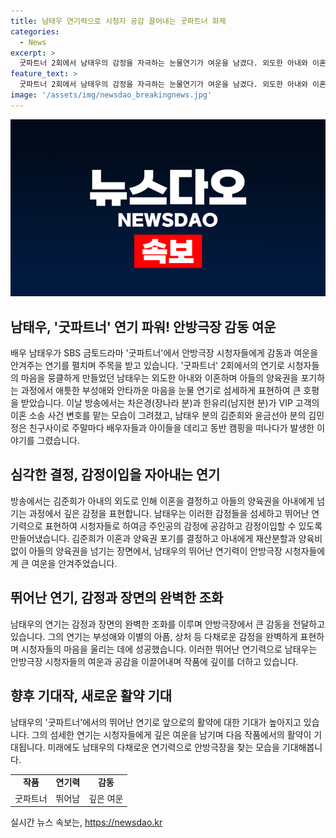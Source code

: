 ```yaml
---
title: 남태우 연기력으로 시청자 공감 끌어내는 굿파트너 화제
categories:
  - News
excerpt: >
  굿파트너 2회에서 남태우의 감정을 자극하는 눈물연기가 여운을 남겼다. 외도한 아내와 이혼하며 아들의 양육권을 포기하는 과정에서 그가 애틋한 부성애를 표현했다. 또한, 차은경과 한유리가 VIP 고객의 이혼 소송 사건 변호를 맡는 모습 등이 방영되며 남태우의 감정을 자극했다. 이러한 섬세한 연기로 시청자들의 눈물을 자극했고, 앞으로의 활약에 대한 기대를 모으고 있다.
feature_text: >
  굿파트너 2회에서 남태우의 감정을 자극하는 눈물연기가 여운을 남겼다. 외도한 아내와 이혼하며 아들의 양육권을 포기하는 과정에서 그가 애틋한 부성애를 표현했다. 또한, 차은경과 한유리가 VIP 고객의 이혼 소송 사건 변호를 맡는 모습 등이 방영되며 남태우의 감정을 자극했다. 이러한 섬세한 연기로 시청자들의 눈물을 자극했고, 앞으로의 활약에 대한 기대를 모으고 있다.
image: '/assets/img/newsdao_breakingnews.jpg'
---
```


<p><img src="/assets/img/newsdao_breakingnews.jpg" alt="cryptoinkorea 속보" /></p>

<h2 data-ke-size="size26">남태우, '굿파트너' 연기 파워! 안방극장 감동 여운</h2>

<p data-ke-size="size16">배우 남태우가 SBS 금토드라마 '굿파트너'에서 안방극장 시청자들에게 감동과 여운을 안겨주는 연기를 펼치며 주목을 받고 있습니다. '굿파트너' 2회에서의 연기로 시청자들의 마음을 뭉클하게 만들었던 남태우는 외도한 아내와 이혼하며 아들의 양육권을 포기하는 과정에서 애틋한 부성애와 안타까운 마음을 눈물 연기로 섬세하게 표현하여 큰 호평을 받았습니다. 이날 방송에서는 차은경(장나라 분)과 한유리(남지현 분)가 VIP 고객의 이혼 소송 사건 변호를 맡는 모습이 그려졌고, 남태우 분의 김준희와 윤금선아 분의 김민정은 친구사이로 주말마다 배우자들과 아이들을 데리고 동반 캠핑을 떠나다가 발생한 이야기를 그렸습니다. </p>

<h2 data-ke-size="size24">심각한 결정, 감정이입을 자아내는 연기</h2>

<p data-ke-size="size16">방송에서는 김준희가 아내의 외도로 인해 이혼을 결정하고 아들의 양육권을 아내에게 넘기는 과정에서 깊은 감정을 표현합니다. 남태우는 이러한 감정들을 섬세하고 뛰어난 연기력으로 표현하여 시청자들로 하여금 주인공의 감정에 공감하고 감정이입할 수 있도록 만들어냈습니다. 김준희가 이혼과 양육권 포기를 결정하고 아내에게 재산분할과 양육비 없이 아들의 양육권을 넘기는 장면에서, 남태우의 뛰어난 연기력이 안방극장 시청자들에게 큰 여운을 안겨주었습니다.</p>

<h2 data-ke-size="size24">뛰어난 연기, 감정과 장면의 완벽한 조화</h2>

<p data-ke-size="size16">남태우의 연기는 감정과 장면의 완벽한 조화를 이루며 안방극장에서 큰 감동을 전달하고 있습니다. 그의 연기는 부성애와 이별의 아픔, 상처 등 다채로운 감정을 완벽하게 표현하며 시청자들의 마음을 울리는 데에 성공했습니다. 이러한 뛰어난 연기력으로 남태우는 안방극장 시청자들의 여운과 공감을 이끌어내며 작품에 깊이를 더하고 있습니다.</p>

<h2 data-ke-size="size24">향후 기대작, 새로운 활약 기대</h2>

<p data-ke-size="size16">남태우의 '굿파트너'에서의 뛰어난 연기로 앞으로의 활약에 대한 기대가 높아지고 있습니다. 그의 섬세한 연기는 시청자들에게 깊은 여운을 남기며 다음 작품에서의 활약이 기대됩니다. 미래에도 남태우의 다채로운 연기력으로 안방극장을 찾는 모습을 기대해봅니다.</p>

<table>
    <tbody>
        <tr>
            <td style="text-align: center; height: 17px;"><b>작품</b></td>
            <td style="text-align: center; height: 17px;"><b>연기력</b></td>
            <td style="text-align: center; height: 17px;"><b>감동</b></td>
        </tr>
        <tr>
            <td style="text-align: center; height: 17px;">굿파트너</td>
            <td style="text-align: center; height: 17px;">뛰어남</td>
            <td style="text-align: center; height: 17px;">깊은 여운</td>
        </tr>
    </tbody>
</table>

<p data-ke-size="size16"></p>
실시간 뉴스 속보는, <a href="https://newsdao.kr" rel="dofollow">https://newsdao.kr</a>


